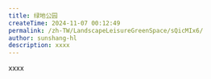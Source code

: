 ```yaml
---
title: 绿地公园
createTime: 2024-11-07 00:12:49
permalink: /zh-TW/LandscapeLeisureGreenSpace/sQicMIx6/
author: sunshang-hl
description: xxxx
---
```


xxxx